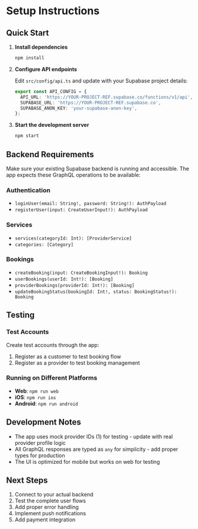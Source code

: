 # Setup Instructions

## Quick Start

1. **Install dependencies**
   ```bash
   npm install
   ```

2. **Configure API endpoints**
   
   Edit `src/config/api.ts` and update with your Supabase project details:
   
   ```typescript
   export const API_CONFIG = {
     API_URL: 'https://YOUR-PROJECT-REF.supabase.co/functions/v1/api',
     SUPABASE_URL: 'https://YOUR-PROJECT-REF.supabase.co',
     SUPABASE_ANON_KEY: 'your-supabase-anon-key',
   };
   ```

3. **Start the development server**
   ```bash
   npm start
   ```

## Backend Requirements

Make sure your existing Supabase backend is running and accessible. The app expects these GraphQL operations to be available:

### Authentication
- `loginUser(email: String!, password: String!): AuthPayload`
- `registerUser(input: CreateUserInput!): AuthPayload`

### Services
- `services(categoryId: Int): [ProviderService]`
- `categories: [Category]`

### Bookings
- `createBooking(input: CreateBookingInput!): Booking`
- `userBookings(userId: Int!): [Booking]`
- `providerBookings(providerId: Int!): [Booking]`
- `updateBookingStatus(bookingId: Int!, status: BookingStatus!): Booking`

## Testing

### Test Accounts
Create test accounts through the app:
1. Register as a customer to test booking flow
2. Register as a provider to test booking management

### Running on Different Platforms
- **Web**: `npm run web`
- **iOS**: `npm run ios`
- **Android**: `npm run android`

## Development Notes

- The app uses mock provider IDs (1) for testing - update with real provider profile logic
- All GraphQL responses are typed as `any` for simplicity - add proper types for production
- The UI is optimized for mobile but works on web for testing

## Next Steps

1. Connect to your actual backend
2. Test the complete user flows
3. Add proper error handling
4. Implement push notifications
5. Add payment integration
